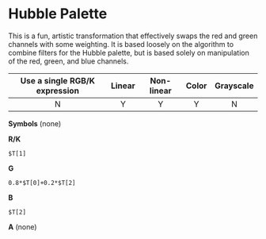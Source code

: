 # Hubble Palette

This is a fun, artistic transformation that effectively swaps the red and green channels with some weighting. It is based loosely on the algorithm to combine filters for the Hubble palette, but is based solely on manipulation of the red, green, and blue channels.

|Use a single RGB/K expression|Linear|Non-linear|Color|Grayscale|
|:-:|:-:|:-:|:-:|:-:|
|N|Y|Y|Y|N|

**Symbols** 
(none)

**R/K**
```
$T[1]
```

**G**
```
0.8*$T[0]+0.2*$T[2]
```

**B**
```
$T[2]
```

**A**
(none)
